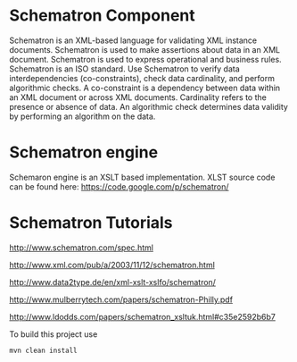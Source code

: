 Schematron Component
====================

Schematron is an XML-based language for validating XML instance documents. Schematron is used to make assertions about data in an XML document. Schematron is used to express operational and business rules.
Schematron is an ISO standard.
Use Schematron to verify data interdependencies (co-constraints), check data cardinality, and perform algorithmic checks. A co-constraint is a dependency between data within an XML document or across XML documents. Cardinality refers to the presence or absence of data. An algorithmic check determines data validity by performing an algorithm on the data.

Schematron engine
======================

Schemaron engine is an XSLT based implementation. XLST source code can be found here: https://code.google.com/p/schematron/


Schematron Tutorials
======================

http://www.schematron.com/spec.html

http://www.xml.com/pub/a/2003/11/12/schematron.html

http://www.data2type.de/en/xml-xslt-xslfo/schematron/

http://www.mulberrytech.com/papers/schematron-Philly.pdf

http://www.ldodds.com/papers/schematron_xsltuk.html#c35e2592b6b7

To build this project use

    mvn clean install
